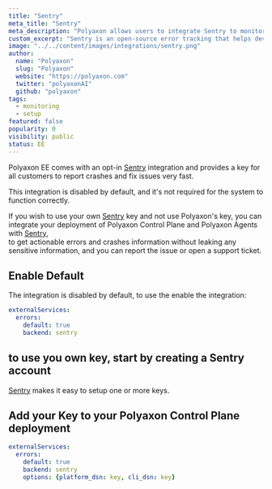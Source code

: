 ```yaml
---
title: "Sentry"
meta_title: "Sentry"
meta_description: "Polyaxon allows users to integrate Sentry to monitor your cluster."
custom_excerpt: "Sentry is an open-source error tracking that helps developers monitor and fix crashes in real time. Iterate continuously. Boost workflow efficiency. Improve user experience."
image: "../../content/images/integrations/sentry.png"
author:
  name: "Polyaxon"
  slug: "Polyaxon"
  website: "https://polyaxon.com"
  twitter: "polyaxonAI"
  github: "polyaxon"
tags:
  - monitoring
  - setup 
featured: false
popularity: 0
visibility: public
status: EE
---
```


Polyaxon EE comes with an opt-in [Sentry](https://sentry.io) integration and provides a key for all customers to report crashes and fix issues very fast.

This integration is disabled by default, and it's not required for the system to function correctly.

If you wish to use your own [Sentry](https://sentry.io) key and not use Polyaxon's key, you can integrate your deployment 
of Polyaxon Control Plane and Polyaxon Agents with [Sentry](https://sentry.io),  
to get actionable errors and crashes information without leaking any sensitive information, and you can report the issue or open a support ticket.

## Enable Default

The integration is disabled by default, to use the enable the integration:

```yaml
externalServices:
  errors:
    default: true
    backend: sentry
```

## to use you own key, start by creating a Sentry account

[Sentry](https://sentry.io) makes it easy to setup one or more keys.

## Add your Key to your Polyaxon Control Plane deployment

```yaml
externalServices:
  errors:
    default: true
    backend: sentry
    options: {platform_dsn: key, cli_dsn: key}
```
